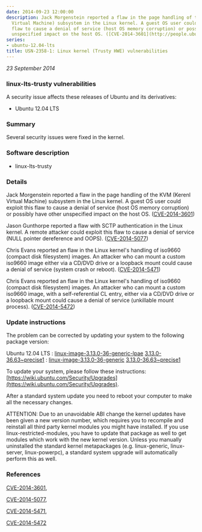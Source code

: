 ```yaml
---
date: 2014-09-23 12:00:00
description: Jack Morgenstein reported a flaw in the page handling of the KVM (Kerenl
  Virtual Machine) subsystem in the Linux kernel. A guest OS user could exploit this
  flaw to cause a denial of service (host OS memory corruption) or possibly have other
  unspecified impact on the host OS. ([CVE-2014-3601](http://people.ubuntu.com/~ubuntu-security/cve/CVE-2014-3601))
series:
- ubuntu-12.04-lts
title: USN-2358-1: Linux kernel (Trusty HWE) vulnerabilities
---
```


*23 September 2014*

### linux-lts-trusty vulnerabilities

A security issue affects these releases of Ubuntu and its derivatives:

* Ubuntu 12.04 LTS

### Summary

Several security issues were fixed in the kernel. 

### Software description

* linux-lts-trusty 

### Details

Jack Morgenstein reported a flaw in the page handling of the KVM (Kerenl Virtual Machine) subsystem in the Linux kernel. A guest OS user could exploit this flaw to cause a denial of service (host OS memory corruption) or possibly have other unspecified impact on the host OS. ([CVE-2014-3601](http://people.ubuntu.com/~ubuntu-security/cve/CVE-2014-3601))

Jason Gunthorpe reported a flaw with SCTP authentication in the Linux kernel. A remote attacker could exploit this flaw to cause a denial of service (NULL pointer dereference and OOPS). ([CVE-2014-5077](http://people.ubuntu.com/~ubuntu-security/cve/CVE-2014-5077))

Chris Evans reported an flaw in the Linux kernel&#39;s handling of iso9660 (compact disk filesystem) images. An attacker who can mount a custom iso9660 image either via a CD/DVD drive or a loopback mount could cause a denial of service (system crash or reboot). ([CVE-2014-5471](http://people.ubuntu.com/~ubuntu-security/cve/CVE-2014-5471))

Chris Evans reported an flaw in the Linux kernel&#39;s handling of iso9660 (compact disk filesystem) images. An attacker who can mount a custom iso9660 image, with a self-referential CL entry, either via a CD/DVD drive or a loopback mount could cause a denial of service (unkillable mount process). ([CVE-2014-5472](http://people.ubuntu.com/~ubuntu-security/cve/CVE-2014-5472)) 

### Update instructions

The problem can be corrected by updating your system to the following package version:

Ubuntu 12.04 LTS
 : [linux-image-3.13.0-36-generic-lpae](https://launchpad.net/ubuntu/+source/linux-lts-trusty) <span> [3.13.0-36.63~precise1](https://launchpad.net/ubuntu/+source/linux-lts-trusty/3.13.0-36.63~precise1) </span> 
 : [linux-image-3.13.0-36-generic](https://launchpad.net/ubuntu/+source/linux-lts-trusty) <span> [3.13.0-36.63~precise1](https://launchpad.net/ubuntu/+source/linux-lts-trusty/3.13.0-36.63~precise1) </span> 

To update your system, please follow these instructions: [https://wiki.ubuntu.com/Security/Upgrades](https://wiki.ubuntu.com/Security/Upgrades).

After a standard system update you need to reboot your computer to make all the necessary changes.

ATTENTION: Due to an unavoidable ABI change the kernel updates have been given a new version number, which requires you to recompile and reinstall all third party kernel modules you might have installed. If you use linux-restricted-modules, you have to update that package as well to get modules which work with the new kernel version. Unless you manually uninstalled the standard kernel metapackages (e.g. linux-generic, linux-server, linux-powerpc), a standard system upgrade will automatically perform this as well. 

### References

 
 [CVE-2014-3601](http://people.ubuntu.com/~ubuntu-security/cve/CVE-2014-3601), 

 [CVE-2014-5077](http://people.ubuntu.com/~ubuntu-security/cve/CVE-2014-5077), 

 [CVE-2014-5471](http://people.ubuntu.com/~ubuntu-security/cve/CVE-2014-5471), 

 [CVE-2014-5472](http://people.ubuntu.com/~ubuntu-security/cve/CVE-2014-5472)
